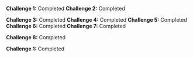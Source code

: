 **Challenge 1:** Completed
**Challenge 2:** Completed

**Challenge 3:** Completed
**Challenge 4:** Completed
**Challenge 5:** Completed
**Challenge 6:** Completed
**Challenge 7:** Completed

**Challenge 8:** Completed

**Challenge 1:** Completed

